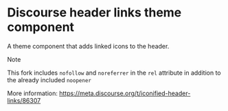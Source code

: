 # Discourse header links theme component

A theme component that adds linked icons to the header.

> [!NOTE]
> This fork includes `nofollow` and `noreferrer` in the `rel` attribute in addition to the already included `noopener`

More information: https://meta.discourse.org/t/iconified-header-links/86307
